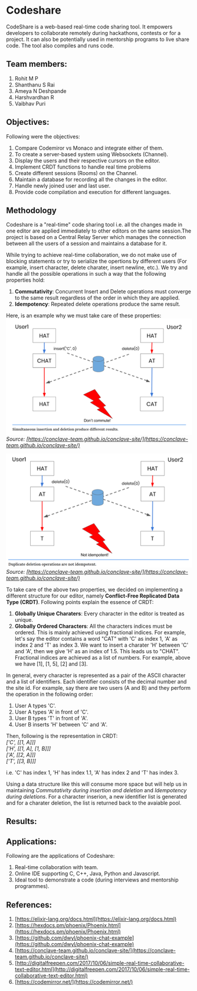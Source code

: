 # Codeshare

CodeShare is a web-based real-time code sharing tool. It empowers developers to collaborate remotely during hackathons, contests or for a project. It can also be potentially used in mentorship programs to live share code. The tool also compiles and runs code.

## Team members:
1. Rohit M P
2. Shanthanu S Rai
3. Ameya N Deshpande
4. Harshvardhan R
5. Vaibhav Puri

## Objectives:

Following were the objectives:
1. Compare Codemiror vs Monaco and integrate either of them.
2. To create a server-based system using Websockets (Channel).
3. Display the users and their respective cursors on the editor.
4. Implement CRDT functions to handle real time problems 
5. Create different sessions (Rooms) on the Channel.
6. Maintain a database for recording all the changes in the editor.
7. Handle newly joined user and last user.
8. Provide code compilation and execution for different languages.

## Methodology

Codeshare is a "real-time" code sharing tool i.e. all the changes made in one editor are applied immediately to other editors on the same session.The project is based on a Central Relay Server which manages the connection between all the users of a session and maintains a database for it.

While trying to achieve real-time collaboration, we do not make use of blocking statements or try to serialize the opertions by different users (For example, insert character, delete charater, insert newline, etc.). We try and handle all the possible operations in such a way that the following properties hold:
1. **Commutativity**: Concurrent Insert and Delete operations must converge to the same result regardless of the order in which they are applied.
2. **Idempotency**: Repeated delete operations produce the same result.

Here, is an example why we must take care of these properties:
![Simultaneous insertion and deletion produce different results](./src/images/non_commutative.png)
*Source: [https://conclave-team.github.io/conclave-site/](https://conclave-team.github.io/conclave-site/)*

![Duplicate deletion operations are not idempotent](./src/images/non-idempotent.png)
*Source: [https://conclave-team.github.io/conclave-site/](https://conclave-team.github.io/conclave-site/)*

To take care of the above two properties, we decided on implementing a different structure for our editor, namely **Conflict-Free Replicated Data Type (CRDT)**. Following points explain the essence of CRDT:
1. **Globally Unique Charaters**: Every character in the editor is treated as unique.
2. **Globally Ordered Characters**: All the characters indices must be ordered. This is mainly achieved using fractional indices.
For example, let's say the editor contains a word "CAT" with 'C' as index 1, 'A' as index 2 and 'T' as index 3. We want to insert a charater 'H' between 'C' and 'A', then we give 'H' as an index of 1.5. This leads us to "CHAT".
Fractional indices are achieved as a list of numbers. For example, above we have [1], [1, 5], [2] and [3].

In general, every character is represented as a pair of the ASCII character and a list of identifiers. Each identifier consists of the decimal number and the site id. For example, say there are two users (A and B) and they perform the operation in the following order:
1. User A types 'C'.
2. User A types 'A' in front of 'C'.
3. User B types 'T' in front of 'A'.
4. User B inserts 'H' between 'C' and 'A'.

Then, following is the representation in CRDT:<br />
*['C', [[1, A]]]*<br />
*['H', [[1, A], [1, B]]]*<br />
*['A', [[2, A]]]*<br />
*['T', [[3, B]]]*

i.e. 'C' has index 1, 'H' has index 1.1, 'A' has index 2 and 'T' has index 3.

Using a data structure like this will consume more space but will help us in maintaining *Commutativity during insertion and deletion* and *Idempotency during deletions*. For a character inserion, a new identifier list is generated and for a charater deletion, the list is returned back to the avaiable pool.

## Results:

## Applications:

Following are the applications of Codeshare:
1. Real-time collaboration with team.
2. Online IDE supporting C, C++, Java, Python and Javascript.
3. Ideal tool to demonstrate a code (during interviews and mentorship programmes).

## References:

1. [https://elixir-lang.org/docs.html](https://elixir-lang.org/docs.html)
2. [https://hexdocs.pm/phoenix/Phoenix.html](https://hexdocs.pm/phoenix/Phoenix.html)
3. [https://github.com/dwyl/phoenix-chat-example](https://github.com/dwyl/phoenix-chat-example)
4. [https://conclave-team.github.io/conclave-site/](https://conclave-team.github.io/conclave-site/)
5. [http://digitalfreepen.com/2017/10/06/simple-real-time-collaborative-text-editor.html](http://digitalfreepen.com/2017/10/06/simple-real-time-collaborative-text-editor.html)
6. [https://codemirror.net/](https://codemirror.net/)
